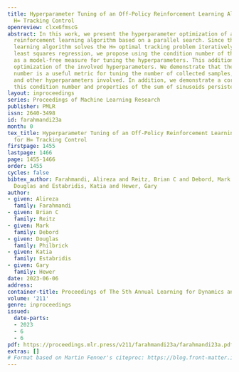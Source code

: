 ```yaml
---
title: Hyperparameter Tuning of an Off-Policy Reinforcement Learning Algorithm for
  H∞ Tracking Control
openreview: clxx6fmscG
abstract: In this work, we present the hyperparameter optimization of an online, off-policy
  reinforcement learning algorithm based on a parallel search. Since this model-free
  learning algorithm solves the H∞ optimal tracking problem iteratively using ordinary
  least squares regression, we propose using the condition number of the data matrix
  as a model-free measure for tuning the hyperparameters. This addition enables automated
  optimization of the involved hyperparameters. We demonstrate that the condition
  number is a useful metric for tuning the number of collected samples, sampling interval,
  and other hyperparameters involved. In addition, we demonstrate a correlation between
  this condition number and properties of the sum of sinusoids persistent excitation.
layout: inproceedings
series: Proceedings of Machine Learning Research
publisher: PMLR
issn: 2640-3498
id: farahmandi23a
month: 0
tex_title: Hyperparameter Tuning of an Off-Policy Reinforcement Learning Algorithm
  for H∞ Tracking Control
firstpage: 1455
lastpage: 1466
page: 1455-1466
order: 1455
cycles: false
bibtex_author: Farahmandi, Alireza and Reitz, Brian C and Debord, Mark and Philbrick,
  Douglas and Estabridis, Katia and Hewer, Gary
author:
- given: Alireza
  family: Farahmandi
- given: Brian C
  family: Reitz
- given: Mark
  family: Debord
- given: Douglas
  family: Philbrick
- given: Katia
  family: Estabridis
- given: Gary
  family: Hewer
date: 2023-06-06
address:
container-title: Proceedings of The 5th Annual Learning for Dynamics and Control Conference
volume: '211'
genre: inproceedings
issued:
  date-parts:
  - 2023
  - 6
  - 6
pdf: https://proceedings.mlr.press/v211/farahmandi23a/farahmandi23a.pdf
extras: []
# Format based on Martin Fenner's citeproc: https://blog.front-matter.io/posts/citeproc-yaml-for-bibliographies/
---
```

